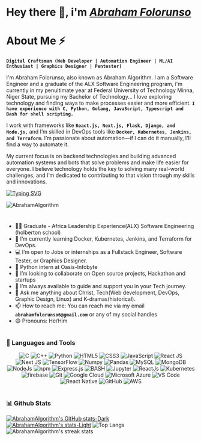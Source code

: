 # Hey there 👋, i'm <a href="https://www.linkedin.com/in/abrahamfolorunso/" target="_blank"> *Abraham Folorunso* </a>
  
# About Me ⚡
 
**`Digital Craftsman (Web Developer | Automation Engineer | ML/AI Enthusiast | Graphics Designer | Pentester)`**

I'm Abraham Folorunso, also known as Abraham Algorithm. I am a Software Engineer and a graduate of the ALX Software Engineering program, i'm currently in my penultimate year at Federal University of Technology Minna, Niger State, pursuing my Bachelor of Technology... I love exploring technology and finding ways to make processes easier and more efficient. **`I have experience with C, Python, Golang, JavaScript, Typescript and Bash for shell scripting.`**
 
I work with frameworks like **`React.js, Next.js, Flask, Django, and Node.js,`** and I’m skilled in DevOps tools like **`Docker, Kubernetes, Jenkins, and Terraform`**. I’m passionate about automation—if I can do it manually, I’ll find a way to automate it.

My current focus is on backend technologies and building advanced automation systems and bots that solve problems and make life easier for everyone. I believe technology holds the key to solving many real-world challenges, and I’m dedicated to contributing to that vision through my skills and innovations.

[![Typing SVG](https://readme-typing-svg.demolab.com?font=Fira+code&pause=1000&random=false&width=435&lines=Software+Engineer+%26+Graphics+designer)](https://git.io/typing-svg)

<img src="https://komarev.com/ghpvc/?username=AbrahamAlgorithm&label=Profile%20views&color=6805D3&style=flat" alt="AbrahamAlgorithm" />

#

- 👨‍💻 Graduate - Africa Leadership Experience(ALX) Software Engineering (holberton school)
- 🌱 I’m currently learning Docker, Kubernetes, Jenkins, and Terraform for DevOps.
- 💻 I’m open to Jobs or internships as a Fullstack Engineer, Software Tester, or Graphics Designer.
- 🔭 Python intern at Oasis-Infobyte
- 👯 I’m looking to collaborate on Open source projects, Hackathon and startups
- 🤔 I’m always available to guide and support you in your Tech journey.
- 💬 Ask me anything about Christ, Tech(Web development, DevOps, Graphic Design, Linux) and K-dramas(historical).
- 📫 How to reach me: You can reach me via my email **`abrahamfolorunso6@gmail.com`** or any of my social handles
- 😄 Pronouns: He/Him

# 

### 🧰 Languages and Tools

<p align="center"> 
<img alt="C" src="https://img.shields.io/badge/c-%2300599C.svg?&style=for-the-badge&logo=c&logoColor=white" />
<img alt="C++" src="https://img.shields.io/badge/c++-%2300599C.svg?&style=for-the-badge&logo=c%2B%2B&ogoColor=white" />
 <img alt="Python" src="https://img.shields.io/badge/python-%2314354C.svg?style=for-the-badge&logo=python&logoColor=white"/>
<img alt="HTML5" src="https://img.shields.io/badge/html5-%23E34F26.svg?&style=for-the-badge&logo=html5&logoColor=white" />
 <img alt="CSS3" src="https://img.shields.io/badge/css3-%231572B6.svg?&style=for-the-badge&logo=css3&logoColor=white" />
 <img alt="JavaScript" src="https://img.shields.io/badge/javascript-%23323330.svg?&style=for-the-badge&logo=javascript&logoColor=%23F7DF1E" />
  <img alt="React JS" src="https://img.shields.io/badge/react.js-0078D4?style=for-the-badge&logo=react.js&logoColor=white" />
  <img alt="Next JS" src="https://img.shields.io/badge/next.js-0078D4?style=for-the-badge&logo=next.js&logoColor=white" />
 <img alt="TensorFlow" src="https://img.shields.io/badge/TensorFlow-FF6F00?style=for-the-badge&logo=TensorFlow&logoColor=white" />
 <img alt="Numpy" src="https://img.shields.io/badge/Numpy-777BB4?style=for-the-badge&logo=numpy&logoColor=white" />
 <img alt="Pandas" src="https://img.shields.io/badge/Pandas-2C2D72?style=for-the-badge&logo=pandas&logoColor=white" />
 <img alt="MySQL" src="https://img.shields.io/badge/MySQL-00000F?style=for-the-badge&logo=mysql&logoColor=white" />
 <img alt="MongoDB" src="https://img.shields.io/badge/MongoDB-white?style=for-the-badge&logo=mongodb&logoColor=4EA94B" />
 <img alt="NodeJs" src="https://img.shields.io/badge/Node.js-339933?style=for-the-badge&logo=nodedotjs&logoColor=white" />
    <img alt="npm" src="https://img.shields.io/badge/npm-CB3837?style=for-the-badge&logo=npm&logoColor=white" />
    <img alt="Express.js" src="https://img.shields.io/badge/Express.js-000000?style=for-the-badge&logo=express&logoColor=white" />
    <img alt="BASH" src="https://img.shields.io/badge/Bash-27338e?style=for-the-badge&logo=Bash&logoColor=white" />
    <img alt="Jupyter" src="https://img.shields.io/badge/Jupyter-F37626.svg?&style=for-the-badge&logo=Jupyter&logoColor=white" />
    <img alt="ReactJs" src="https://img.shields.io/badge/React-20232A?style=for-the-badge&logo=react&logoColor=61DAFB" />
    <img alt="Kubernetes" src="https://img.shields.io/badge/kubernetes-326ce5.svg?&style=for-the-badge&logo=kubernetes&logoColor=white" />
    <img alt="firebase" src="https://img.shields.io/badge/firebase-ffca28?style=for-the-badge&logo=firebase&logoColor=black" />
    <img alt="Git" src="https://img.shields.io/badge/Git-F05032?style=for-the-badge&logo=git&logoColor=white" />
    <img alt="Google Cloud" src="https://img.shields.io/badge/Google_Cloud-339933?style=for-the-badge&logo=google-cloud&logoColor=white" />
    <img alt="Microsoft Azure" src="https://img.shields.io/badge/microsoft%20azure-0089D6?style=for-the-badge&logo=microsoft-azure&logoColor=white" />
    <img alt="VS Code" src="https://img.shields.io/badge/Visual_Studio_Code-0078D4?style=for-the-badge&logo=visual%20studio%20code&logoColor=white" />
    <img alt="React Native" src="https://img.shields.io/badge/React_Native-0078D4?style=for-the-badge&logo=React%20Native&logoColor=white" />
     <img alt="GitHub" src="https://img.shields.io/badge/GitHub-%2314354C.svg?style=for-the-badge&logo=GitHub&logoColor=white"/>
      <img alt="AWS" src="https://img.shields.io/badge/aws-F7931E?style=for-the-badge&logo=aws&logoColor=white" />
</p>

#



### 📊 Github Stats
[![AbrahamAlgorithm's GitHub stats-Dark](https://github-readme-stats.vercel.app/api?username=AbrahamAlgorithm&show_icons=true&theme=dark#gh-dark-mode-only)](https://github.com/AbrahamAlgorithm/github-readme-stats#gh-dark-mode-only)
[![AbrahamAlgorithm's stats-Light](https://github-readme-stats.vercel.app/api?username=aAbrahamAlgorithm&show_icons=true&theme=default#gh-light-mode-only)](https://github.com/AbrahamAlgorithm/github-readme-stats#gh-light-mode-only)
![Top Langs](https://github-readme-stats.vercel.app/api/top-langs/?username=AbrahamAlgorithm&hide_border=true&text_color=87ff87&title_color=87ff87&layout=compact&theme=transparent)
![AbrahamAlgorithm's streak stats](https://github-readme-streak-stats.herokuapp.com/?user=AbrahamAlgorithm&stroke=87ff87&ring=87ff87&fire=87ff87&currStreakNum=87ff87&currStreakLabel=87ff87&sideNums=87ff87&sideLabels=87ff87&dates=87ff87&hide_border=true&theme=transparent)
<br/>

</details>

